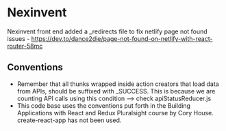 # Nexinvent

Nexinvent front end
added a \_redirects file to fix netlify page not found issues - https://dev.to/dance2die/page-not-found-on-netlify-with-react-router-58mc

## Conventions

- Remember that all thunks wrapped inside action creators that load data from APIs, should be suffixed with \_SUCCESS. This is because we are counting API calls using this condition --> check apiStatusReducer.js
- This code base uses the conventions put forth in the Building Applications with React and Redux Pluralsight course by Cory House. create-react-app has not been used.
